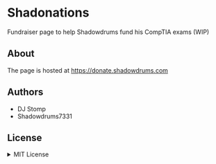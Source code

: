 # Shadonations
Fundraiser page to help Shadowdrums fund his CompTIA exams (WIP)

## About
The page is hosted at https://donate.shadowdrums.com

## Authors
- DJ Stomp
- Shadowdrums7331

## License
<details><summary>MIT License</summary><br>Copyright (c) 2023 DJ Stomp / Shadowdrums7331<br><br>Permission is hereby granted, free of charge, to any person obtaining a copy
of this software and associated documentation files (the "Software"), to deal
in the Software without restriction, including without limitation the rights
to use, copy, modify, merge, publish, distribute, sublicense, and/or sell
copies of the Software, and to permit persons to whom the Software is
furnished to do so, subject to the following conditions:<br><br>
The above copyright notice and this permission notice shall be included in all
copies or substantial portions of the Software.<br><br>
THE SOFTWARE IS PROVIDED "AS IS", WITHOUT WARRANTY OF ANY KIND, EXPRESS OR
IMPLIED, INCLUDING BUT NOT LIMITED TO THE WARRANTIES OF MERCHANTABILITY,
FITNESS FOR A PARTICULAR PURPOSE AND NONINFRINGEMENT. IN NO EVENT SHALL THE
AUTHORS OR COPYRIGHT HOLDERS BE LIABLE FOR ANY CLAIM, DAMAGES OR OTHER
LIABILITY, WHETHER IN AN ACTION OF CONTRACT, TORT OR OTHERWISE, ARISING FROM,
OUT OF OR IN CONNECTION WITH THE SOFTWARE OR THE USE OR OTHER DEALINGS IN THE
SOFTWARE.</details>
